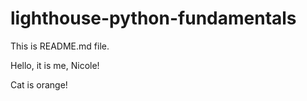 # lighthouse-python-fundamentals

This is README.md file.


Hello, it is me, Nicole!



Cat is orange!
